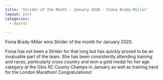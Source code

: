 ```yaml
---
title: 'Strider of the Month - January 2020 - Fiona Brady-Miller'
layout: post
categories:
  - Awards
  
---
```

Fiona Brady-Miller wins Strider of the month for January 2020.

Fiona has not been a Strider for that long but has quickly proved to be an invaluable part of the team. She has been consistently attending training and races, particularly cross country and won a gold medal for her age category at the Glos XC County Champs in January as well as training hard for the London Marathon! Congratulations!
